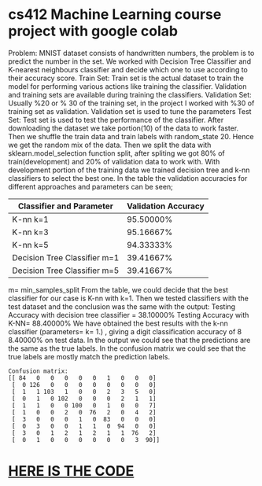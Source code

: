 # cs412 Machine Learning course project with google colab 

Problem: MNIST dataset consists of handwritten numbers, the problem is to predict the number in the set.
We worked with Decision Tree Classifier and K-nearest neighbours classifier and decide which one to use according to their accuracy score.
Train Set: Train set is the actual dataset to train the model for performing various actions like training the classifier. Validation and training sets are available during training the classifiers. Validation Set: Usually %20 or % 30 of the training set, in the project I worked with %30 of training set as validation. 
Validation set is used to tune the parameters
Test Set: Test set is used to test the performance of the classifier.
After downloading the dataset we take portion(10) of the data to work faster. 
Then we shuffle the train data and train labels with random_state 20. Hence we get the random mix of the data. 
Then we split the data with sklearn.model_selection function split, after spliting we got 80% of train(development) and 20% of validation data to work with.
With development portion of the training data we trained decision tree and k-nn classifiers to select the best one. In the table the validation accuracies for different approaches and parameters can be seen;

| Classifier and Parameter      | Validation Accuracy |
| ----------------------------- | ------------------- |
| K-nn k=1                      | 95.50000%           |
| K-nn k=3                      | 95.16667%           |
| K-nn k=5                      | 94.33333%           |
| Decision Tree Classifier m=1  | 39.41667%           |
| Decision Tree Classifier m=5  | 39.41667%           |

m= min_samples_split
From the table, we could decide that the best classifier for our case is K-nn with k=1. Then we tested classifiers with the test dataset and the conclusion was the same with the output: Testing Accuracy with decision tree classifier = 38.10000%
Testing Accuracy with K-NN= 88.40000%
We have obtained the best results with the k-nn classifier (parameters= k= 1.) , giving a digit classification accuracy of 8​ 8.40000%​ on test data.​ In the output we could see that the predictions are the same as the true labels. In the confusion matrix we could see that the true labels are mostly match the prediction labels.
```
Confusion matrix:
[[ 84   0   0   0   0   0   1   0   0   0]
 [  0 126   0   0   0   0   0   0   0   0]
 [  1   1 103   1   0   0   2   3   5   0]
 [  0   1   0 102   0   0   0   2   1   1]
 [  1   1   0   0 100   0   1   0   0   7]
 [  1   0   0   2   0  76   2   0   4   2]
 [  3   0   0   0   1   0  83   0   0   0]
 [  0   3   0   0   1   1   0  94   0   0]
 [  3   0   1   2   1   2   1   1  76   2]
 [  0   1   0   0   0   0   0   0   3  90]]
 ```
# [HERE IS THE CODE](https://colab.research.google.com/drive/1V7-pjbungNp6NZxMjXInFF9yLPuBXWo_)